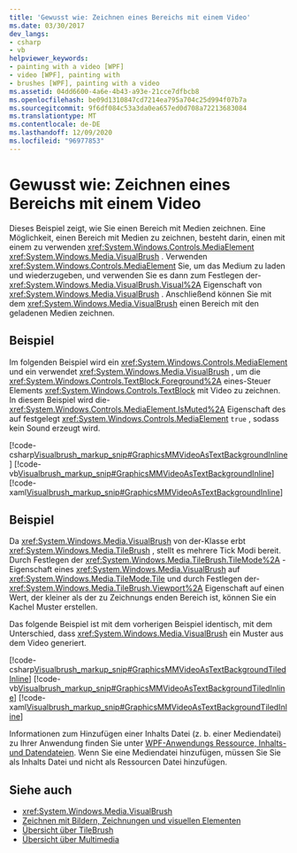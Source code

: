 ```yaml
---
title: 'Gewusst wie: Zeichnen eines Bereichs mit einem Video'
ms.date: 03/30/2017
dev_langs:
- csharp
- vb
helpviewer_keywords:
- painting with a video [WPF]
- video [WPF], painting with
- brushes [WPF], painting with a video
ms.assetid: 04dd6600-4a6e-4b43-a93e-21cce7dfbcb8
ms.openlocfilehash: be09d1310847cd7214ea795a704c25d994f07b7a
ms.sourcegitcommit: 9f6df084c53a3da0ea657ed0d708a72213683084
ms.translationtype: MT
ms.contentlocale: de-DE
ms.lasthandoff: 12/09/2020
ms.locfileid: "96977853"
---
```

# <a name="how-to-paint-an-area-with-a-video"></a>Gewusst wie: Zeichnen eines Bereichs mit einem Video
Dieses Beispiel zeigt, wie Sie einen Bereich mit Medien zeichnen. Eine Möglichkeit, einen Bereich mit Medien zu zeichnen, besteht darin, einen mit einem zu verwenden <xref:System.Windows.Controls.MediaElement> <xref:System.Windows.Media.VisualBrush> . Verwenden <xref:System.Windows.Controls.MediaElement> Sie, um das Medium zu laden und wiederzugeben, und verwenden Sie es dann zum Festlegen der- <xref:System.Windows.Media.VisualBrush.Visual%2A> Eigenschaft von <xref:System.Windows.Media.VisualBrush> . Anschließend können Sie mit dem <xref:System.Windows.Media.VisualBrush> einen Bereich mit den geladenen Medien zeichnen.  
  
## <a name="example"></a>Beispiel  
 Im folgenden Beispiel wird ein <xref:System.Windows.Controls.MediaElement> und ein verwendet <xref:System.Windows.Media.VisualBrush> , um die <xref:System.Windows.Controls.TextBlock.Foreground%2A> eines-Steuer Elements <xref:System.Windows.Controls.TextBlock> mit Video zu zeichnen. In diesem Beispiel wird die- <xref:System.Windows.Controls.MediaElement.IsMuted%2A> Eigenschaft des auf festgelegt <xref:System.Windows.Controls.MediaElement> `true` , sodass kein Sound erzeugt wird.  
  
 [!code-csharp[Visualbrush_markup_snip#GraphicsMMVideoAsTextBackgroundInline](~/samples/snippets/csharp/VS_Snippets_Wpf/visualbrush_markup_snip/CSharp/PaintWithVideoExample.cs#graphicsmmvideoastextbackgroundinline)]
 [!code-vb[Visualbrush_markup_snip#GraphicsMMVideoAsTextBackgroundInline](~/samples/snippets/visualbasic/VS_Snippets_Wpf/visualbrush_markup_snip/visualbasic/paintwithvideoexample.vb#graphicsmmvideoastextbackgroundinline)]
 [!code-xaml[Visualbrush_markup_snip#GraphicsMMVideoAsTextBackgroundInline](~/samples/snippets/xaml/VS_Snippets_Wpf/visualbrush_markup_snip/XAML/PaintWithVideoExample.xaml#graphicsmmvideoastextbackgroundinline)]  
  
## <a name="example"></a>Beispiel  
 Da <xref:System.Windows.Media.VisualBrush> von der-Klasse erbt <xref:System.Windows.Media.TileBrush> , stellt es mehrere Tick Modi bereit. Durch Festlegen der <xref:System.Windows.Media.TileBrush.TileMode%2A> -Eigenschaft eines <xref:System.Windows.Media.VisualBrush> auf <xref:System.Windows.Media.TileMode.Tile> und durch Festlegen der- <xref:System.Windows.Media.TileBrush.Viewport%2A> Eigenschaft auf einen Wert, der kleiner als der zu Zeichnungs enden Bereich ist, können Sie ein Kachel Muster erstellen.  
  
 Das folgende Beispiel ist mit dem vorherigen Beispiel identisch, mit dem Unterschied, dass <xref:System.Windows.Media.VisualBrush> ein Muster aus dem Video generiert.  
  
 [!code-csharp[Visualbrush_markup_snip#GraphicsMMVideoAsTextBackgroundTiledInline](~/samples/snippets/csharp/VS_Snippets_Wpf/visualbrush_markup_snip/CSharp/PaintWithVideoExample.cs#graphicsmmvideoastextbackgroundtiledinline)]
 [!code-vb[Visualbrush_markup_snip#GraphicsMMVideoAsTextBackgroundTiledInline](~/samples/snippets/visualbasic/VS_Snippets_Wpf/visualbrush_markup_snip/visualbasic/paintwithvideoexample.vb#graphicsmmvideoastextbackgroundtiledinline)]
 [!code-xaml[Visualbrush_markup_snip#GraphicsMMVideoAsTextBackgroundTiledInline](~/samples/snippets/xaml/VS_Snippets_Wpf/visualbrush_markup_snip/XAML/PaintWithVideoExample.xaml#graphicsmmvideoastextbackgroundtiledinline)]  
  
 Informationen zum Hinzufügen einer Inhalts Datei (z. b. einer Mediendatei) zu Ihrer Anwendung finden Sie unter [WPF-Anwendungs Ressource, Inhalts-und Datendateien](../app-development/wpf-application-resource-content-and-data-files.md). Wenn Sie eine Mediendatei hinzufügen, müssen Sie Sie als Inhalts Datei und nicht als Ressourcen Datei hinzufügen.  
  
## <a name="see-also"></a>Siehe auch

- <xref:System.Windows.Media.VisualBrush>
- [Zeichnen mit Bildern, Zeichnungen und visuellen Elementen](painting-with-images-drawings-and-visuals.md)
- [Übersicht über TileBrush](tilebrush-overview.md)
- [Übersicht über Multimedia](multimedia-overview.md)
